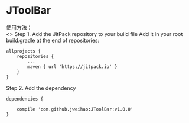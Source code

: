 # JToolBar

使用方法：<br><>
Step 1. Add the JitPack repository to your build file 
Add it in your root build.gradle at the end of repositories:<br>
```
allprojects {
	repositories {
		...
		maven { url 'https://jitpack.io' }
	}
}
```

Step 2. Add the dependency<br>
```
dependencies {

	compile 'com.github.jweihao:JToolBar:v1.0.0'
}

  
```

  
